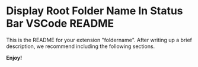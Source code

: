 # Display Root Folder Name In Status Bar VSCode README

This is the README for your extension "foldername". After writing up a brief description, we recommend including the following sections.

**Enjoy!**

